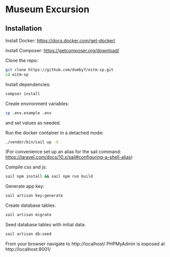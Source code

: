 # Museum Excursion

## Installation

Install Docker: https://docs.docker.com/get-docker/

Install Composer: https://getcomposer.org/download/

Clone the repo:

```bash
git clone https://github.com/dumby7/eitm-sp.git
cd eitm-sp
```

Install dependencies:
```bash
compser install
```

Create environment variables:
```bash
cp .env.example .env
```
and set values as needed.

Run the docker container in a detached mode:
```bash
./vendor/bin/sail up -d
```
(For convenience set up an alias for the sail command: https://laravel.com/docs/10.x/sail#configuring-a-shell-alias)


Compile css and js:
```bash
sail npm install && sail npm run build
```

Generate app key:
```bash
sail artisan key:generate
```

Create database tables:
```bash
sail artisan migrate
```

Seed database tables with initial data:

```bash
sail artisan db:seed
```

From your browser navigate to http://localhost/
PHPMyAdmin is exposed at http://localhost:8001/
